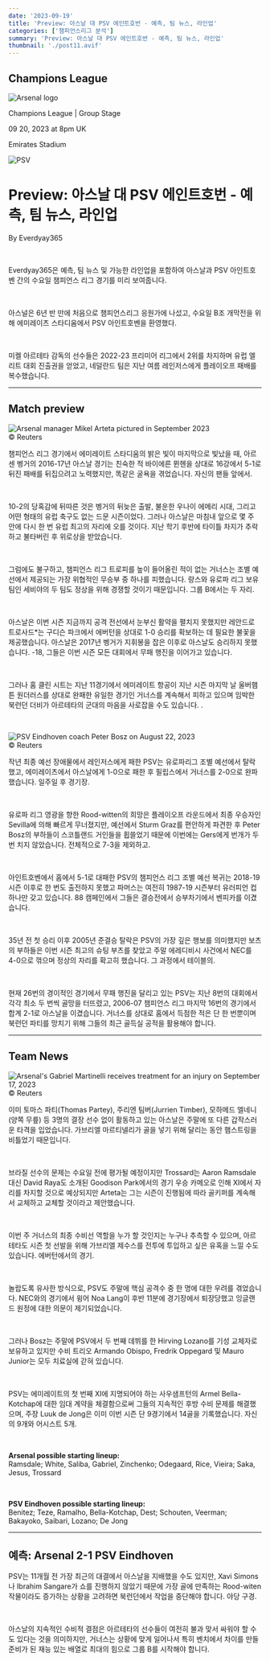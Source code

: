 ```yaml
---
date: '2023-09-19'
title: 'Preview: 아스날 대 PSV 에인트호번 - 예측, 팀 뉴스, 라인업'
categories: ['챔피언스리그 분석']
summary: 'Preview: 아스날 대 PSV 에인트호번 - 예측, 팀 뉴스, 라인업'
thumbnail: './post11.avif'
---
```


## Champions League

![Arsenal logo](https://sm.imgix.net/19/06/arselog.png?w=60&h=60&auto=compress,format&fit=clip 'Arsenal logo')

Champions League | Group Stage

09 20, 2023 at 8pm UK

Emirates Stadium

![PSV](https://sm.imgix.net/19/10/psvlog.png?w=60&h=60&auto=compress,format&fit=clip 'PSV')

# Preview: 아스날 대 PSV 에인트호번 - 예측, 팀 뉴스, 라인업

By Everdyay365

<br />

Everdyay365은 예측, 팀 뉴스 및 가능한 라인업을 포함하여 아스날과 PSV 아인트호벤 간의 수요일 챔피언스 리그 경기를 미리 보여줍니다.

<br />

아스널은 6년 반 만에 처음으로 챔피언스리그 응원가에 나섰고, 수요일 B조 개막전을 위해 에미레이츠 스타디움에서 PSV 아인트호벤을 환영했다.

<br />

미켈 아르테타 감독의 선수들은 2022-23 프리미어 리그에서 2위를 차지하며 유럽 엘리트 대회 진출권을 얻었고, 네덜란드 팀은 지난 여름 레인저스에게 플레이오프 패배를 복수했습니다.

---

## Match preview

![Arsenal manager Mikel Arteta pictured in September 2023](https://sm.imgix.net/23/37/mikel-arteta.JPG?w=640&h=480&auto=compress,format&fit=clip 'Arsenal manager Mikel Arteta pictured in September 2023')<br />© Reuters

챔피언스 리그 경기에서 에미레이트 스타디움의 밝은 빛이 마지막으로 빛났을 때, 아르센 벵거의 2016-17년 아스날 경기는 친숙한 적 바이에른 뮌헨을 상대로 16강에서 5-1로 뒤진 패배를 뒤집으려고 노력했지만, 똑같은 굴욕을 겪었습니다. 자신의 팬들 앞에서.

<br />

10-2의 당혹감에 뒤따른 것은 벵거의 뒤늦은 출발, 불운한 우나이 에메리 시대, 그리고 어떤 형태의 유럽 축구도 없는 드문 시즌이었다. 그러나 아스날은 마침내 앞으로 몇 주 안에 다시 한 번 유럽 최고의 자리에 오를 것이다. 지난 학기 후반에 타이틀 차지가 추락하고 불타버린 후 위로상을 받았습니다.

<br />

그럼에도 불구하고, 챔피언스 리그 트로피를 높이 들어올린 적이 없는 거너스는 조별 예선에서 제공되는 가장 위협적인 무승부 중 하나를 피했습니다. 랑스와 유로파 리그 보유팀인 세비야의 두 팀도 정상을 위해 경쟁할 것이기 때문입니다. 그룹 B에서는 두 자리.

<br />

아스날은 이번 시즌 지금까지 공격 전선에서 눈부신 활약을 펼치지 못했지만 레안드로 트로사드\*는 구디슨 파크에서 에버턴을 상대로 1-0 승리를 확보하는 데 필요한 불꽃을 제공했습니다. 아스날은 2017년 벵거가 지휘봉을 잡은 이후로 아스날도 승리하지 못했습니다. -18, 그들은 이번 시즌 모든 대회에서 무패 행진을 이어가고 있습니다.

<br />

그러나 홈 클린 시트는 지난 11경기에서 에미레이트 항공이 지난 시즌 마지막 날 울버햄튼 원더러스를 상대로 완패한 유일한 경기인 거너스를 계속해서 피하고 있으며 임박한 북런던 더비가 아르테타의 군대의 마음을 사로잡을 수도 있습니다. .

<br />

![PSV Eindhoven coach Peter Bosz on August 22, 2023](https://sm.imgix.net/23/35/peter-bosz.jpg?w=640&h=480&auto=compress,format&fit=clip 'PSV Eindhoven coach Peter Bosz on August 22, 2023')<br />© Reuters

작년 최종 예선 장애물에서 레인저스에게 패한 PSV는 유로파리그 조별 예선에서 탈락했고, 에미레이츠에서 아스날에게 1-0으로 패한 후 필립스에서 거너스를 2-0으로 완파했습니다. 일주일 후 경기장.

<br />

유로파 리그 영광을 향한 Rood-witten의 희망은 플레이오프 라운드에서 최종 우승자인 Sevilla에 의해 빠르게 무너졌지만, 예선에서 Sturm Graz를 편안하게 파견한 후 Peter Bosz의 부하들이 스코틀랜드 거인들을 휩쓸었기 때문에 이번에는 Gers에게 번개가 두 번 치지 않았습니다. 전체적으로 7-3을 제외하고.

<br />

아인트호벤에서 홈에서 5-1로 대패한 PSV의 챔피언스 리그 조별 예선 복귀는 2018-19 시즌 이후로 한 번도 출전하지 못했고 파머스는 여전히 1987-19 시즌부터 유러피언 컵 하나만 갖고 있습니다. 88 캠페인에서 그들은 결승전에서 승부차기에서 벤피카를 이겼습니다.

<br />

35년 전 첫 승리 이후 2005년 준결승 탈락은 PSV의 가장 깊은 행보를 의미했지만 보츠의 부하들은 이번 시즌 최고의 슈팅 부츠를 찾았고 주말 에레디비시 사건에서 NEC를 4-0으로 꺾으며 정상의 자리를 확고히 했습니다. 그 과정에서 테이블의.

<br />

현재 26번의 경이적인 경기에서 무패 행진을 달리고 있는 PSV는 지난 8번의 대회에서 각각 최소 두 번씩 골망을 터뜨렸고, 2006-07 챔피언스 리그 마지막 16번의 경기에서 합계 2-1로 아스날을 이겼습니다. 거너스를 상대로 홈에서 득점한 적은 단 한 번뿐이며 북런던 파티를 망치기 위해 그들의 최근 골득실 공적을 활용해야 합니다.

---

## Team News

![Arsenal's Gabriel Martinelli receives treatment for an injury on September 17, 2023](https://sm.imgix.net/23/37/gabriel-martinelli.jpg?w=640&h=480&auto=compress,format&fit=clip "Arsenal's Gabriel Martinelli receives treatment for an injury on September 17, 2023")<br />© Reuters

이미 토마스 파티(Thomas Partey), 주리엔 팀버(Jurrien Timber), 모하메드 엘네니(양쪽 무릎) 등 3명의 결장 선수 없이 활동하고 있는 아스날은 주말에 또 다른 갑작스러운 타격을 입었습니다. 가브리엘 마르티넬리가 골을 넣기 위해 달리는 동안 햄스트링을 비틀었기 때문입니다.

<br />

브라질 선수의 문제는 수요일 전에 평가될 예정이지만 Trossard는 Aaron Ramsdale 대신 David Raya도 소개된 Goodison Park에서의 경기 우승 카메오로 인해 XI에서 자리를 차지할 것으로 예상되지만 Arteta는 그는 시즌이 진행됨에 따라 골키퍼를 계속해서 교체하고 교체할 것이라고 제안했습니다.

<br />

이번 주 거너스의 최종 수비선 역할을 누가 할 것인지는 누구나 추측할 수 있으며, 아르테타도 시즌 첫 선발을 위해 가브리엘 제수스를 전투에 투입하고 싶은 유혹을 느낄 수도 있습니다. 에버턴에서의 경기.

<br />

놀랍도록 유사한 방식으로, PSV도 주말에 핵심 공격수 중 한 명에 대한 우려를 겪었습니다. NEC와의 경기에서 윙어 Noa Lang이 후반 11분에 경기장에서 퇴장당했고 잉글랜드 원정에 대한 의문이 제기되었습니다.

<br />

그러나 Bosz는 주말에 PSV에서 두 번째 데뷔를 한 Hirving Lozano를 기성 교체자로 보유하고 있지만 수비 트리오 Armando Obispo, Fredrik Oppegard 및 Mauro Junior는 모두 치료실에 갇혀 있습니다.

<br />

PSV는 에미레이트의 첫 번째 XI에 지명되어야 하는 사우샘프턴의 Armel Bella-Kotchap에 대한 임대 계약을 체결함으로써 그들의 지속적인 후방 수비 문제를 해결했으며, 주장 Luuk de Jong은 이미 이번 시즌 단 9경기에서 14골을 기록했습니다. 자신의 9개와 어시스트 5개.

<br />

**Arsenal possible starting lineup:**  
Ramsdale; White, Saliba, Gabriel, Zinchenko; Odegaard, Rice, Vieira; Saka, Jesus, Trossard

<br />

**PSV Eindhoven possible starting lineup:**  
Benitez; Teze, Ramalho, Bella-Kotchap, Dest; Schouten, Veerman; Bakayoko, Saibari, Lozano; De Jong

---

## 예측: Arsenal 2-1 PSV Eindhoven

PSV는 11개월 전 가장 최근의 대결에서 아스날을 지배했을 수도 있지만, Xavi Simons나 Ibrahim Sangare가 쇼를 진행하지 않았기 때문에 가장 골에 만족하는 Rood-witen 작물이라도 증가하는 상황을 고려하면 북런던에서 작업을 중단해야 합니다. 야당 구경.

<br />

아스날의 지속적인 수비적 결점은 아르테타의 선수들이 여전히 불과 맞서 싸워야 할 수도 있다는 것을 의미하지만, 거너스는 상황에 맞게 일어나서 특히 벤치에서 차이를 만들 준비가 된 재능 있는 배열로 최대의 힘으로 그룹 B를 시작해야 합니다.

<br />
